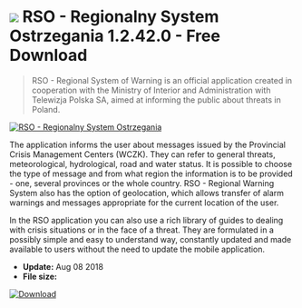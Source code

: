 # ![](https://cdn.softexe.net/static/icon/e/rso-regionalny-system-ostrzegania-9915.png) RSO - Regionalny System Ostrzegania 1.2.42.0 - Free Download

> RSO - Regional System of Warning is an official application created in cooperation with the Ministry of Interior and Administration with Telewizja Polska SA, aimed at informing the public about threats in Poland.

[![RSO - Regionalny System Ostrzegania](https://gallery.dpcdn.pl/imgc/Tools/84055/g_-_420x350_1.5_-_x6ca775f8-b7f8-4206-9ea6-5da2d88e3130.png)](https://softexe.net/win/hobbies-lifestyle/other/rso-regionalny-system-ostrzegania:aape.html)

The application informs the user about messages issued by the Provincial Crisis Management Centers (WCZK). They can refer to general threats, meteorological, hydrological, road and water status. It is possible to choose the type of message and from what region the information is to be provided - one, several provinces or the whole country. RSO - Regional Warning System also has the option of geolocation, which allows transfer of alarm warnings and messages appropriate for the current location of the user.
 
 In the RSO application you can also use a rich library of guides to dealing with crisis situations or in the face of a threat. They are formulated in a possibly simple and easy to understand way, constantly updated and made available to users without the need to update the mobile application.


- **Update:** Aug 08 2018
- **File size:** 

[![Download](https://cdn.softexe.net/static/img/download.png)](https://softexe.net/win/hobbies-lifestyle/other/rso-regionalny-system-ostrzegania:aape.html)

